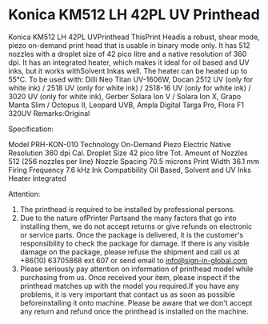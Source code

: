 # Konica KM512 LH 42PL UV Printhead

Konica KM512 LH 42PL UVPrinthead
ThisPrint Headis a robust, shear mode, piezo on-demand print head that is usable in binary mode only. It has 512 nozzles with a droplet size of 42 pico litre and a native resolution of 360 dpi. It has an integrated heater, which makes it ideal for oil based and UV inks, but it works withSolvent Inkas well. The heater can be heated up to 55°C.
To be used with:
Dilli Neo Titan UV-1606W, Docan 2512 UV (only for white ink) / 2518 UV (only for white ink) / 2518-16 UV (only for white ink) / 3020 UV (only for white ink), Gerber Solara Ion V / Solara Ion X, Grapo Manta Slim / Octopus II, Leopard UVB, Ampla Digital Targa Pro, Flora F1 320UV
Remarks:Original

Specification:

Model	PRH-KON-010
Technology	On-Demand Piezo Electric
Native Resolution	360 dpi
Cal. Droplet Size	42 pico litre
Tot. Amount of Nozzles	512 (256 nozzles per line)
Nozzle Spacing	70.5 microns
Print Width	36.1 mm
Firing Frequency	7.6 kHz
Ink Compatibility	Oil Based, Solvent and UV Inks
Heater	integrated


Attention:
1. The printhead is required to be installed by professional persons.
2. Due to the nature ofPrinter Partsand the many factors that go into installing them, we do not accept returns or give refunds on electronic or service parts. Once the package is delivered, it is the customer's responsibility to check the package for damage. If there is any visible damage on the package, please refuse the shipment and call us at +86(10) 63705868 ext 607 or send email to info@sign-in-global.com
3. Please seriously pay attention on information of printhead model while purchasing from us. Once received your item, please inspect if the printhead matches up with the model you required.If you have any problems, it is very important that contact us as soon as possible beforeinstalling it onto machine. Please be aware that we don't accept any return and refund once the printhead is installed on the machine.
